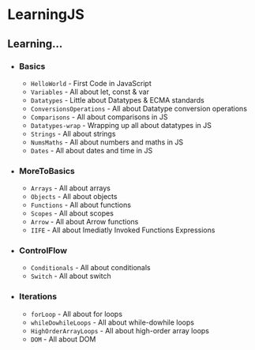# LearningJS

## Learning...

- ### Basics
  - `HelloWorld` - First Code in JavaScript
  - `Variables` - All about let, const & var
  - `Datatypes` - Little about Datatypes & ECMA standards
  - `ConversionsOperations` - All about Datatype conversion operations
  - `Comparisons` - All about comparisons in JS
  - `Datatypes-wrap` - Wrapping up all about datatypes in JS
  - `Strings` - All about strings
  - `NumsMaths` - All about numbers and maths in JS
  - `Dates` - All about dates and time in JS
- ### MoreToBasics
  - `Arrays` - All about arrays
  - `Objects` - All about objects
  - `Functions` - All about functions
  - `Scopes` - All about scopes
  - `Arrow` - All about Arrow functions
  - `IIFE` - All about Imediatly Invoked Functions Expressions
- ### ControlFlow
  - `Conditionals` - All about conditionals
  - `Switch` - All about switch
- ### Iterations
  - `forLoop` - All about for loops
  - `whileDowhileLoops` - All about while-dowhile loops
  - `HighOrderArrayLoops` - All about high-order array loops
  - `DOM` - All about DOM
